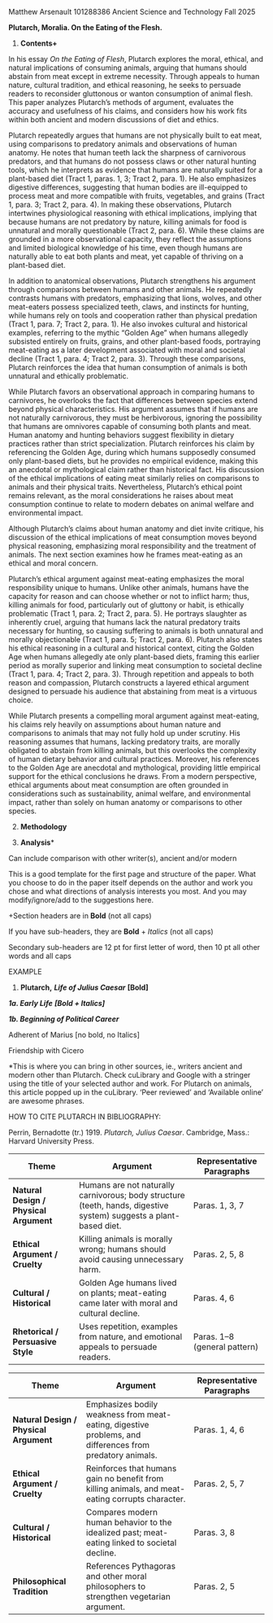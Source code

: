 Matthew Arsenault
101288386
Ancient Science and Technology Fall 2025

**Plutarch, Moralia. On the Eating of the Flesh.**

  
1. **Contents+**
    
In his essay *On the Eating of Flesh*, Plutarch explores the moral, ethical, and natural implications of consuming animals, arguing that humans should abstain from meat except in extreme necessity. Through appeals to human nature, cultural tradition, and ethical reasoning, he seeks to persuade readers to reconsider gluttonous or wanton consumption of animal flesh. This paper analyzes Plutarch’s methods of argument, evaluates the accuracy and usefulness of his claims, and considers how his work fits within both ancient and modern discussions of diet and ethics.

Plutarch repeatedly argues that humans are not physically built to eat meat, using comparisons to predatory animals and observations of human anatomy. He notes that human teeth lack the sharpness of carnivorous predators, and that humans do not possess claws or other natural hunting tools, which he interprets as evidence that humans are naturally suited for a plant-based diet (Tract 1, paras. 1, 3; Tract 2, para. 1). He also emphasizes digestive differences, suggesting that human bodies are ill-equipped to process meat and more compatible with fruits, vegetables, and grains (Tract 1, para. 3; Tract 2, para. 4). In making these observations, Plutarch intertwines physiological reasoning with ethical implications, implying that because humans are not predatory by nature, killing animals for food is unnatural and morally questionable (Tract 2, para. 6). While these claims are grounded in a more observational capacity, they reflect the assumptions and limited biological knowledge of his time, even though humans are naturally able to eat both plants and meat, yet capable of thriving on a plant-based diet.

In addition to anatomical observations, Plutarch strengthens his argument through comparisons between humans and other animals. He repeatedly contrasts humans with predators, emphasizing that lions, wolves, and other meat-eaters possess specialized teeth, claws, and instincts for hunting, while humans rely on tools and cooperation rather than physical predation (Tract 1, para. 7; Tract 2, para. 1). He also invokes cultural and historical examples, referring to the mythic “Golden Age” when humans allegedly subsisted entirely on fruits, grains, and other plant-based foods, portraying meat-eating as a later development associated with moral and societal decline (Tract 1, para. 4; Tract 2, para. 3). Through these comparisons, Plutarch reinforces the idea that human consumption of animals is both unnatural and ethically problematic.

While Plutarch favors an observational approach in comparing humans to carnivores, he overlooks the fact that differences between species extend beyond physical characteristics. His argument assumes that if humans are not naturally carnivorous, they must be herbivorous, ignoring the possibility that humans are omnivores capable of consuming both plants and meat. Human anatomy and hunting behaviors suggest flexibility in dietary practices rather than strict specialization. Plutarch reinforces his claim by referencing the Golden Age, during which humans supposedly consumed only plant-based diets, but he provides no empirical evidence, making this an anecdotal or mythological claim rather than historical fact. His discussion of the ethical implications of eating meat similarly relies on comparisons to animals and their physical traits. Nevertheless, Plutarch’s ethical point remains relevant, as the moral considerations he raises about meat consumption continue to relate to modern debates on animal welfare and environmental impact.

Although Plutarch’s claims about human anatomy and diet invite critique, his discussion of the ethical implications of meat consumption moves beyond physical reasoning, emphasizing moral responsibility and the treatment of animals. The next section examines how he frames meat-eating as an ethical and moral concern.

Plutarch’s ethical argument against meat-eating emphasizes the moral responsibility unique to humans. Unlike other animals, humans have the capacity for reason and can choose whether or not to inflict harm; thus, killing animals for food, particularly out of gluttony or habit, is ethically problematic (Tract 1, para. 2; Tract 2, para. 5). He portrays slaughter as inherently cruel, arguing that humans lack the natural predatory traits necessary for hunting, so causing suffering to animals is both unnatural and morally objectionable (Tract 1, para. 5; Tract 2, para. 6). Plutarch also states his ethical reasoning in a cultural and historical context, citing the Golden Age when humans allegedly ate only plant-based diets, framing this earlier period as morally superior and linking meat consumption to societal decline (Tract 1, para. 4; Tract 2, para. 3). Through repetition and appeals to both reason and compassion, Plutarch constructs a layered ethical argument designed to persuade his audience that abstaining from meat is a virtuous choice.

While Plutarch presents a compelling moral argument against meat-eating, his claims rely heavily on assumptions about human nature and comparisons to animals that may not fully hold up under scrutiny. His reasoning assumes that humans, lacking predatory traits, are morally obligated to abstain from killing animals, but this overlooks the complexity of human dietary behavior and cultural practices. Moreover, his references to the Golden Age are anecdotal and mythological, providing little empirical support for the ethical conclusions he draws. From a modern perspective, ethical arguments about meat consumption are often grounded in considerations such as sustainability, animal welfare, and environmental impact, rather than solely on human anatomy or comparisons to other species. 



2. **Methodology**
    

    

4. **Analysis***
    

Can include comparison with other writer(s), ancient and/or modern  

This is a good template for the first page and structure of the paper. What you choose to do in the paper itself depends on the author and work you chose and what directions of analysis interests you most. And you may modify/ignore/add to the suggestions here.

  

+Section headers are in **Bold** (not all caps)

If you have sub-headers, they are **Bold** + _Italics_ (not all caps)

Secondary sub-headers are 12 pt for first letter of word, then 10 pt all other words and all caps

  

EXAMPLE

1. **Plutarch,** _**Life of Julius Caesar**_ **[Bold]**
    

_**1a. Early Life**_ _**[Bold + Italics]**_

_**1b. Beginning of Political Career**_

Adherent of Marius [no bold, no Italics]

Friendship with Cicero

*This is where you can bring in other sources, ie., writers ancient and modern other than Plutarch. Check cuLibrary and Google with a stringer using the title of your selected author and work. For Plutarch on animals, this article popped up in the cuLibrary. ‘Peer reviewed’ and ‘Available online’ are awesome phrases.

  

HOW TO CITE PLUTARCH IN BIBLIOGRAPHY:

Perrin, Bernadotte (tr.) 1919. _Plutarch, Julius Caesar_. Cambridge, Mass.: Harvard University Press.

|**Theme**|**Argument**|**Representative Paragraphs**|
|---|---|---|
|**Natural Design / Physical Argument**|Humans are not naturally carnivorous; body structure (teeth, hands, digestive system) suggests a plant-based diet.|Paras. 1, 3, 7|
|**Ethical Argument / Cruelty**|Killing animals is morally wrong; humans should avoid causing unnecessary harm.|Paras. 2, 5, 8|
|**Cultural / Historical**|Golden Age humans lived on plants; meat-eating came later with moral and cultural decline.|Paras. 4, 6|
|**Rhetorical / Persuasive Style**|Uses repetition, examples from nature, and emotional appeals to persuade readers.|Paras. 1–8 (general pattern)|

|**Theme**|**Argument**|**Representative Paragraphs**|
|---|---|---|
|**Natural Design / Physical Argument**|Emphasizes bodily weakness from meat-eating, digestive problems, and differences from predatory animals.|Paras. 1, 4, 6|
|**Ethical Argument / Cruelty**|Reinforces that humans gain no benefit from killing animals, and meat-eating corrupts character.|Paras. 2, 5, 7|
|**Cultural / Historical**|Compares modern human behavior to the idealized past; meat-eating linked to societal decline.|Paras. 3, 8|
|**Philosophical Tradition**|References Pythagoras and other moral philosophers to strengthen vegetarian argument.|Paras. 2, 5|